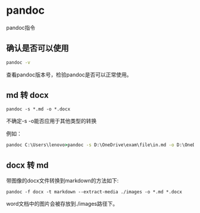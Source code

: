 # pandoc

pandoc指令

## 确认是否可以使用

```cmd
pandoc -v
```

查看pandoc版本号，检验pandoc是否可以正常使用。

## md 转 docx

`pandoc -s *.md -o *.docx`

不确定-s -o能否应用于其他类型的转换

例如：

```cmd
pandoc C:\Users\lenovo>pandoc -s D:\OneDrive\exam\file\in.md -o D:\OneDrive\exam\file\out.docx
```

## docx 转 md

带图像的docx文件转换到markdown的方法如下:

`pandoc -f docx -t markdown --extract-media ./images -o *.md *.docx`

word文档中的图片会被存放到./images路径下。
